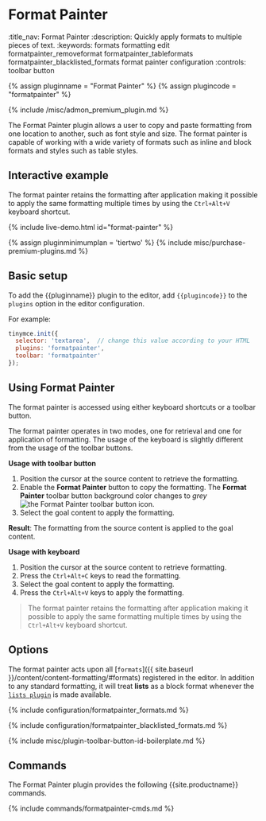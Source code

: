 # Format Painter
:title_nav: Format Painter
:description: Quickly apply formats to multiple pieces of text.
:keywords: formats formatting edit formatpainter_removeformat formatpainter_tableformats formatpainter_blacklisted_formats format painter configuration
:controls: toolbar button

{% assign pluginname = "Format Painter" %}
{% assign plugincode = "formatpainter" %}

{% include /misc/admon_premium_plugin.md %}

The Format Painter plugin allows a user to copy and paste formatting from one location to another, such as font style and size. The format painter is capable of working with a wide variety of formats such as inline and block formats and styles such as table styles.

## Interactive example

The format painter retains the formatting after application making it possible to apply the same formatting multiple times by using the `Ctrl+Alt+V` keyboard shortcut.

{% include live-demo.html id="format-painter" %}

{% assign pluginminimumplan = 'tiertwo' %}
{% include misc/purchase-premium-plugins.md %}

## Basic setup

To add the {{pluginname}} plugin to the editor, add `{{plugincode}}` to the `plugins` option in the editor configuration.

For example:

```js
tinymce.init({
  selector: 'textarea',  // change this value according to your HTML
  plugins: 'formatpainter',
  toolbar: 'formatpainter'
});
```

## Using Format Painter

The format painter is accessed using either keyboard shortcuts or a toolbar button.

The format painter operates in two modes, one for retrieval and one for application of formatting. The usage of the keyboard is slightly different from the usage of the toolbar buttons.

**Usage with toolbar button**

1. Position the cursor at the source content to retrieve the formatting.
2. Enable the **Format Painter** button to copy the formatting. The **Format Painter** toolbar button background color changes to _grey_ ![the Format Painter toolbar button icon]({{site.baseurl}}/images/icons/format-painter.svg).
3. Select the goal content to apply the formatting.

**Result**: The formatting from the source content is applied to the goal content.

**Usage with keyboard**

1. Position the cursor at the source content to retrieve formatting.
2. Press the `Ctrl+Alt+C` keys to read the formatting.
3. Select the goal content to apply the formatting.
4. Press the `Ctrl+Alt+V` keys to apply the formatting.

> The format painter retains the formatting after application making it possible to apply the same formatting multiple times by using the `Ctrl+Alt+V` keyboard shortcut.

## Options

The format painter acts upon all [`formats`]({{ site.baseurl }}/content/content-formatting/#formats) registered in the editor. In addition to any standard formatting, it will treat **lists** as a block format whenever the [`lists plugin`]({{site.baseurl}}/plugins-ref/opensource/lists/) is made available.

{% include configuration/formatpainter_formats.md %}

{% include configuration/formatpainter_blacklisted_formats.md %}

{% include misc/plugin-toolbar-button-id-boilerplate.md %}

## Commands

The Format Painter plugin provides the following {{site.productname}} commands.

{% include commands/formatpainter-cmds.md %}
